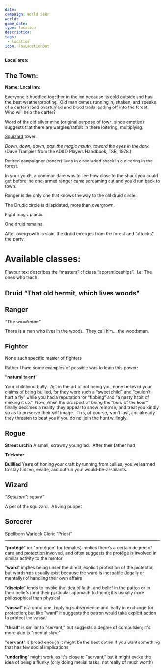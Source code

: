 ```yaml
---
date:
campaign: World Seer
world:
game_date:
type: location
description:
tags:
 - location
icon: FasLocationDot
---
```


**Local area:**

## The Town:
**Name:**
**Local Inn:**


Everyone is huddled together in the inn because its cold outside and has the best weatherproofing.  Old man comes running in, shaken, and speaks of a carter’s load overturned and blood trails leading off into the forest.  Who will help the carter?

Word of the old silver mine (original purpose of town, since emptied) suggests that there are wargles/ratfolk in there loitering, multiplying.

[Squizard](The%20library%20stretches%20out%20before%20you%201.2#Squizards) tower.


_Down, down, down, past the magic mouth, toward the eyes in the dark._  (Dave Trampier from the AD&D Players Handbook, TSR, 1978.)


Retired campaigner (ranger) lives in a secluded shack in a clearing in the forest.

In your youth, a common dare was to see how close to the shack you could get before the one-armed ranger came screaming out and you’d run back to town.

Ranger is the only one that knows the way to the old druid circle.

The Drudic circle is dilapidated, more than overgrown.

Fight magic plants.

One druid remains.

After overgrowth is slain, the druid emerges from the forest and “attacks” the party.

  

  

  

# Available classes:

Flavour text describes the “masters” of class “apprenticeships”.  I.e: The ones who teach.

## Druid “That old hermit, which lives woods”

## Ranger 
_“The woodsman”_

There is a man who lives in the woods.  They call him… the woodsman.

## Fighter

None such specific master of fighters.

Rather I have some examples of possible was to learn this power:


**“natural talent”**

Your childhood bully.  Apt in the art of not being you, none believed your claims of being bullied, for they were such a “sweet child” and “couldn’t hurt a fly” while you had a reputation for “fibbing” and “a nasty habit of making it up.”  Now, when the prospect of being the “hero of the hour” finally becomes a reality, they appear to show remorse, and treat you kindly so as to preserve their self image.  This, of course, won’t last, and already they threaten to beat you if you do not join the hunt willingly.

## Rogue

**Street urchin**
A small, scrawny young lad.  After their father had 

**Trickster**

**Buillied**
Years of honing your craft by running from bullies, you’ve learned to stay hidden, evade, and outrun your would-be-assailants.

## Wizard
_“Squizard’s squire”_

A pet of the squizard.  A living puppet.

  

## Sorcerer
Spellborn
Warlock
Cleric “Priest”


---
"**protégé**" (or "protégée" for females) implies there's a certain degree of care and protection involved, and often suggests the protégé is involved in similar activity to the mentor

"**ward**" implies being under the direct, explicit protection of the protector, but wardships usually exist because the ward is incapable (legally or mentally) of handling their own affairs
  
"**disciple**" tends to invoke the idea of faith, and belief in the patron or in their beliefs (and their particular approach to them); it's usually more philosophical than physical

"**vassal**" is a good one, implying subservience and fealty in exchange for protection; but like "ward" it suggests the patron would take explicit action to protect the vassal

"**thrall**" is similar to "servant," but suggests a degree of compulsion; it's more akin to "mental slave"

"**servant**" is broad enough it might be the best option if you want something that has few social implications

"**underling**" might work, as it's close to "servant," but it might evoke the idea of being a flunky (only doing menial tasks, not really of much worth)